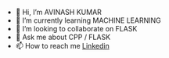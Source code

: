 - 👋 Hi, I’m AVINASH KUMAR
- 🌱 I’m currently learning MACHINE LEARNING
- 💞️ I’m looking to collaborate on FLASK
- 💬 Ask me about CPP / FLASK
- 📫 How to reach me [Linkedin](https://www.linkedin.com/in/avinash-kumar-836739186/)

<!---
Avi-964/Avi-964 is a ✨ special ✨ repository because its `README.md` (this file) appears on your GitHub profile.
You can click the Preview link to take a look at your changes.
--->
